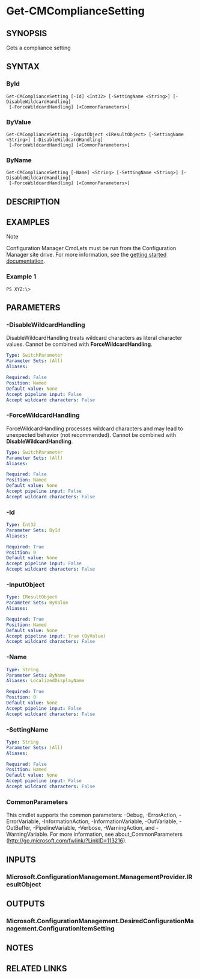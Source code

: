 ﻿---
external help file: AdminUI.PS.Dcm.dll-Help.xml
online version: 
schema: 2.0.0
---

# Get-CMComplianceSetting

## SYNOPSIS
Gets a compliance setting

## SYNTAX

### ById
```
Get-CMComplianceSetting [-Id] <Int32> [-SettingName <String>] [-DisableWildcardHandling]
 [-ForceWildcardHandling] [<CommonParameters>]
```

### ByValue
```
Get-CMComplianceSetting -InputObject <IResultObject> [-SettingName <String>] [-DisableWildcardHandling]
 [-ForceWildcardHandling] [<CommonParameters>]
```

### ByName
```
Get-CMComplianceSetting [-Name] <String> [-SettingName <String>] [-DisableWildcardHandling]
 [-ForceWildcardHandling] [<CommonParameters>]
```

## DESCRIPTION
 

## EXAMPLES

> [!NOTE]
> Configuration Manager CmdLets must be run from the Configuration Manager site drive. For more information, see the [getting started documentation](https://docs.microsoft.com/powershell/sccm/overview).


### Example 1
```
PS XYZ:\>  
```

 

## PARAMETERS

### -DisableWildcardHandling
DisableWildcardHandling treats wildcard characters as literal character values. Cannot be combined with **ForceWildcardHandling**.

```yaml
Type: SwitchParameter
Parameter Sets: (All)
Aliases: 

Required: False
Position: Named
Default value: None
Accept pipeline input: False
Accept wildcard characters: False
```

### -ForceWildcardHandling
ForceWildcardHandling processes wildcard characters and may lead to unexpected behavior (not recommended). Cannot be combined with **DisableWildcardHandling**.

```yaml
Type: SwitchParameter
Parameter Sets: (All)
Aliases: 

Required: False
Position: Named
Default value: None
Accept pipeline input: False
Accept wildcard characters: False
```

### -Id
 

```yaml
Type: Int32
Parameter Sets: ById
Aliases: 

Required: True
Position: 0
Default value: None
Accept pipeline input: False
Accept wildcard characters: False
```

### -InputObject
 

```yaml
Type: IResultObject
Parameter Sets: ByValue
Aliases: 

Required: True
Position: Named
Default value: None
Accept pipeline input: True (ByValue)
Accept wildcard characters: False
```

### -Name
 

```yaml
Type: String
Parameter Sets: ByName
Aliases: LocalizedDisplayName

Required: True
Position: 0
Default value: None
Accept pipeline input: False
Accept wildcard characters: False
```

### -SettingName
 

```yaml
Type: String
Parameter Sets: (All)
Aliases: 

Required: False
Position: Named
Default value: None
Accept pipeline input: False
Accept wildcard characters: False
```

### CommonParameters
This cmdlet supports the common parameters: -Debug, -ErrorAction, -ErrorVariable, -InformationAction, -InformationVariable, -OutVariable, -OutBuffer, -PipelineVariable, -Verbose, -WarningAction, and -WarningVariable. For more information, see about_CommonParameters (http://go.microsoft.com/fwlink/?LinkID=113216).

## INPUTS

### Microsoft.ConfigurationManagement.ManagementProvider.IResultObject

## OUTPUTS

### Microsoft.ConfigurationManagement.DesiredConfigurationManagement.ConfigurationItemSetting

## NOTES

## RELATED LINKS

